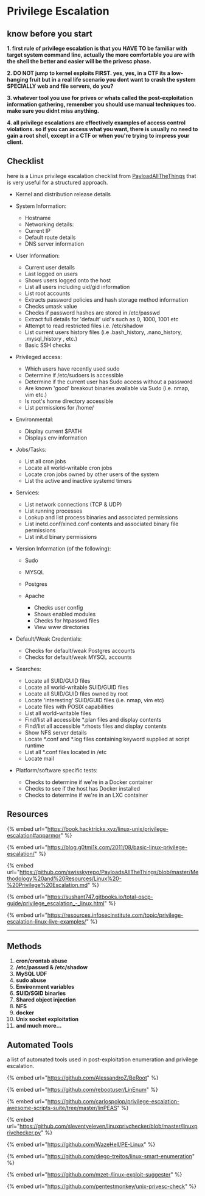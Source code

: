 # Privilege Escalation

## know before you start

**1. first rule of privilege escalation is that you HAVE TO be familiar with target system command line, actually the more comfortable you are with the shell the better and easier will be the privesc phase.**

**2. DO NOT jump to kernel exploits FIRST. yes, yes, in a CTF its a low-hanging fruit but in a real life scenario you dont want to crash the system SPECIALLY web and file servers, do you?**

**3. whatever tool you use for prives or whats called the post-exploitation information gathering, remember you should use manual techniques too. make sure you didnt miss anything.**

**4. all privilege escalations are effectively examples of access control violations. so if you can access what you want, there is usually no need to gain a root shell, except in a CTF or when you're trying to impress your client.**

## Checklist

here is a Linux privilege escalation checklist from [PayloadAllTheThings](https://github.com/swisskyrepo/PayloadsAllTheThings/blob/master/Methodology%20and%20Resources/Linux%20-%20Privilege%20Escalation.md) that is very useful for a structured approach.

* Kernel and distribution release details
*   System Information:

    * Hostname
    * Networking details:
    * Current IP
    * Default route details
    * DNS server information


*   User Information:

    * Current user details
    * Last logged on users
    * Shows users logged onto the host
    * List all users including uid/gid information
    * List root accounts
    * Extracts password policies and hash storage method information
    * Checks umask value
    * Checks if password hashes are stored in /etc/passwd
    * Extract full details for 'default' uid's such as 0, 1000, 1001 etc
    * Attempt to read restricted files i.e. /etc/shadow
    * List current users history files (i.e .bash\_history, .nano\_history, .mysql\_history , etc.)
    * Basic SSH checks


*   Privileged access:

    * Which users have recently used sudo
    * Determine if /etc/sudoers is accessible
    * Determine if the current user has Sudo access without a password
    * Are known 'good' breakout binaries available via Sudo (i.e. nmap, vim etc.)
    * Is root's home directory accessible
    * List permissions for /home/


*   Environmental:

    * Display current $PATH
    * Displays env information


*   Jobs/Tasks:

    * List all cron jobs
    * Locate all world-writable cron jobs
    * Locate cron jobs owned by other users of the system
    * List the active and inactive systemd timers


*   Services:

    * List network connections (TCP & UDP)
    * List running processes
    * Lookup and list process binaries and associated permissions
    * List inetd.conf/xined.conf contents and associated binary file permissions
    * List init.d binary permissions


* Version Information (of the following):
  * Sudo
  * MYSQL
  * Postgres
  *   Apache

      * Checks user config
      * Shows enabled modules
      * Checks for htpasswd files
      * View www directories


*   Default/Weak Credentials:

    * Checks for default/weak Postgres accounts
    * Checks for default/weak MYSQL accounts


*   Searches:

    * Locate all SUID/GUID files
    * Locate all world-writable SUID/GUID files
    * Locate all SUID/GUID files owned by root
    * Locate 'interesting' SUID/GUID files (i.e. nmap, vim etc)
    * Locate files with POSIX capabilities
    * List all world-writable files
    * Find/list all accessible \*.plan files and display contents
    * Find/list all accessible \*.rhosts files and display contents
    * Show NFS server details
    * Locate \*.conf and \*.log files containing keyword supplied at script runtime
    * List all \*.conf files located in /etc
    * Locate mail


* Platform/software specific tests:
  * Checks to determine if we're in a Docker container
  * Checks to see if the host has Docker installed
  * Checks to determine if we're in an LXC container



## Resources

{% embed url="https://book.hacktricks.xyz/linux-unix/privilege-escalation#apparmor" %}

{% embed url="https://blog.g0tmi1k.com/2011/08/basic-linux-privilege-escalation/" %}

{% embed url="https://github.com/swisskyrepo/PayloadsAllTheThings/blob/master/Methodology%20and%20Resources/Linux%20-%20Privilege%20Escalation.md" %}

{% embed url="https://sushant747.gitbooks.io/total-oscp-guide/privilege_escalation_-_linux.html" %}

{% embed url="https://resources.infosecinstitute.com/topic/privilege-escalation-linux-live-examples/" %}

****

## Methods

1. **cron/crontab abuse**
2. **/etc/passwd & /etc/shadow**
3. **MySQL UDF**
4. **sudo abuse**
5. **Environment variables**
6. **SUID/SGID binaries**
7. **Shared object injection**
8. **NFS**
9. **docker**
10. **Unix socket exploitation**
11. **and much more...**



## Automated Tools

a list of automated tools used in post-exploitation enumeration and privilege escalation.

{% embed url="https://github.com/AlessandroZ/BeRoot" %}

{% embed url="https://github.com/rebootuser/LinEnum" %}

{% embed url="https://github.com/carlospolop/privilege-escalation-awesome-scripts-suite/tree/master/linPEAS" %}

{% embed url="https://github.com/sleventyeleven/linuxprivchecker/blob/master/linuxprivchecker.py" %}

{% embed url="https://github.com/WazeHell/PE-Linux" %}

{% embed url="https://github.com/diego-treitos/linux-smart-enumeration" %}

{% embed url="https://github.com/mzet-/linux-exploit-suggester" %}

{% embed url="https://github.com/pentestmonkey/unix-privesc-check" %}
